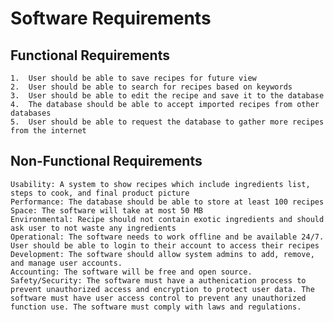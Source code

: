 
# Software Requirements

## Functional Requirements
    1.  User should be able to save recipes for future view
    2.  User should be able to search for recipes based on keywords
    3.  User should be able to edit the recipe and save it to the database
    4.  The database should be able to accept imported recipes from other databases
    5.  User should be able to request the database to gather more recipes from the internet

## Non-Functional Requirements
    Usability: A system to show recipes which include ingredients list, steps to cook, and final product picture
    Performance: The database should be able to store at least 100 recipes
    Space: The software will take at most 50 MB
    Environmental: Recipe should not contain exotic ingredients and should ask user to not waste any ingredients
    Operational: The software needs to work offline and be available 24/7. User should be able to login to their account to access their recipes
    Development: The software should allow system admins to add, remove, and manage user accounts.
    Accounting: The software will be free and open source.  
    Safety/Security: The software must have a authenication process to prevent unauthorized access and encryption to protect user data. The software must have user access control to prevent any unauthorized function use. The software must comply with laws and regulations. 
